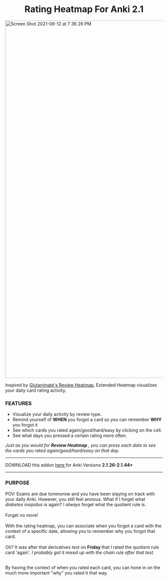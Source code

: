 <h1 align = "center"> Rating Heatmap For Anki 2.1 </h1>

<img width="1140" alt="Screen Shot 2021-06-12 at 7 36 26 PM" src="https://user-images.githubusercontent.com/46613983/121792691-853fc480-cbb5-11eb-96d2-9374affd124c.png">

Inspired by <a href = "https://github.com/glutanimate/review-heatmap" target="_blank"> Glutanimate's Review Heatmap</a>, Extended Heatmap visualizes your daily card rating activity.

<h3> FEATURES </h3>

<ul> 
        <li> Visualize your daily activity by review type. </li>
        <li> Remind yourself of <strong> WHEN </strong> you forgot a card so you can remember <strong> WHY </strong> you forgot it </li>
        <li> See which cards you rated again/good/hard/easy by clicking on the cell. </li> 
        <li> See what days you pressed a certain rating more often. </li>
            
</ul>

<i> Just as you would for <strong> Review Heatmap </strong>, you can press each date to see the cards you rated again/good/hard/easy on that day. </i>

<hr>

DOWNLOAD this addon <a href = "https://ankiweb.net/shared/info/2011818092" target="_blank"> here </a> for Anki Versions <strong> 2.1.26-2.1.44+ </strong>

<hr>

<h3> PURPOSE </h3>
POV: Exams are due tommorow and you have been staying on track with your daily Anki. However, you still feel anxious. What if I forget what <i> diabetes insipidus </i> is again? I <i> always </i> forget what the quotient rule is. 
<br> <br> 
Forget no more!
<br> <br>
With the rating heatmap, you can associate when you forgot a card with the context of a specific date, allowing you to remember why you forgot that card. 

<br> 
<br> 
Oh? It was after that derivatives test on <strong> Friday </strong> that I rated the quotient rule card 'again'. <i> I probably got it mixed up with the chain rule after that test. </i>

<br> 
<br> 

By having the context of when you rated each card, you can hone in on the much more important "why" you rated it that way. 



